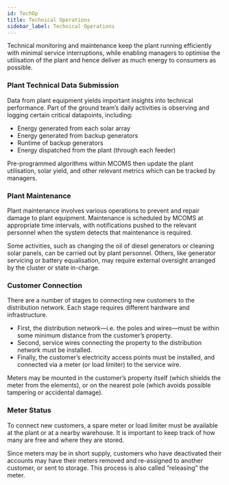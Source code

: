 ```yaml
---
id: TechOp
title: Technical Operations
sidebar_label: Technical Operations
---
```


Technical monitoring and maintenance keep the plant running efficiently with minimal service interruptions, while enabling managers to optimise the utilisation of the plant and hence deliver as much energy to consumers as possible.

### Plant Technical Data Submission
Data from plant equipment yields important insights into technical performance. Part of the ground team’s daily activities is observing and logging certain critical datapoints, including:

* Energy generated from each solar array
* Energy generated from backup generators
* Runtime of backup generators
* Energy dispatched from the plant (through each feeder)

Pre-programmed algorithms within MCOMS then update the plant utilisation, solar yield, and other relevant metrics which can be tracked by managers.

### Plant Maintenance
Plant maintenance involves various operations to prevent and repair damage to plant equipment. Maintenance is scheduled by MCOMS at appropriate time intervals, with notifications pushed to the relevant personnel when the system detects that maintenance is required.

Some activities, such as changing the oil of diesel generators or cleaning solar panels, can be carried out by plant personnel. Others, like generator servicing or battery equalisation, may require external oversight arranged by the cluster or state in-charge.

### Customer Connection
There are a number of stages to connecting new customers to the distribution network. Each stage requires different hardware and infrastructure.

* First, the distribution network—i.e. the poles and wires—must be within some minimum distance from the customer’s property.
* Second, service wires connecting the property to the distribution network must be installed.
* Finally, the customer’s electricity access points must be installed, and connected via a meter (or load limiter) to the service wire.

Meters may be mounted in the customer’s property itself (which shields the meter from the elements), or on the nearest pole (which avoids possible tampering or accidental damage).

### Meter Status
To connect new customers, a spare meter or load limiter must be available at the plant or at a nearby warehouse. It is important to keep track of how many are free and where they are stored.

Since meters may be in short supply, customers who have deactivated their accounts may have their meters removed and re-assigned to another customer, or sent to storage. This process is also called “releasing” the meter.
